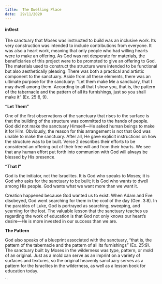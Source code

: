 ```yaml
---
title:  The Dwelling Place
date:  29/11/2020
---
```


#### inGest

The sanctuary that Moses was instructed to build was an inclusive work. Its very construction was intended to include contributions from everyone. It was also a heart work, meaning that only people who had willing hearts were to make an offering. As God was not desperate for materials, the beneficiaries of this project were to be prompted to give an offering to God. The materials used to construct the structure were intended to be functional but also aesthetically pleasing. There was both a practical and artistic component to the sanctuary. Aside from all these elements, there was an ultimate purpose for the sanctuary: “Let them make Me a sanctuary, that I may dwell among them. According to all that I show you, that is, the pattern of the tabernacle and the pattern of all its furnishings, just so you shall make it” (Ex. 25:8, 9).

**“Let Them”**

One of the first observations of the sanctuary that rises to the surface is that the building of the structure was committed to the hands of people. God did not make the sanctuary Himself—He asked human beings to make it for Him. Obviously, the reason for this arrangement is not that God was unable to make the sanctuary. After all, He gave explicit instructions on how the structure was to be built. Verse 2 describes their efforts to be considered an offering out of their free will and from their hearts.  We see that any human effort put forth into communion with God will always be blessed by His presence.

**“That I”**

God is the initiator, not the Israelites. It is God who speaks to Moses; it is God who asks for the sanctuary to be built; it is God who wants to dwell among His people. God wants what we want more than we want it.

Creation happened because God wanted us to exist. When Adam and Eve disobeyed, God went searching for them in the cool of the day (Gen. 3:8). In the parables of Luke, God is portrayed as searching, sweeping, and yearning for the lost. The valuable lesson that the sanctuary teaches us regarding the work of education is that God not only knows our heart’s desire—He is more invested in our success than we are.

**The Pattern**

God also speaks of a blueprint associated with the sanctuary, “that is, the pattern of the tabernacle and the pattern of all its furnishings” (Ex. 25:9). The sanctuary built by Moses in the wilderness was type, pattern, or mold of an original. Just as a mold can serve as an imprint on a variety of surfaces and textures, so the original heavenly sanctuary serves as a pattern for the Israelites in the wilderness, as well as a lesson book for education today.

``